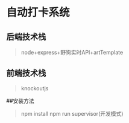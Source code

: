 # 自动打卡系统


## 后端技术栈
> node+express+野狗实时API+artTemplate

## 前端技术栈
>knockoutjs

##安装方法
>npm install
>npm run supervisor(开发模式)